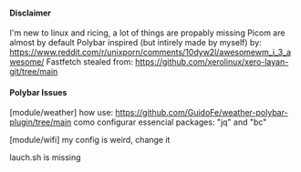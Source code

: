 
#### Disclaimer
I'm new to linux and ricing, a lot of things are propably missing
Picom are almost by default
Polybar inspired (but intirely made by myself) by: https://www.reddit.com/r/unixporn/comments/10dyw2l/awesomewm_i_3_awesome/
Fastfetch stealed from: https://github.com/xerolinux/xero-layan-git/tree/main

#### Polybar Issues
[module/weather]
how use: https://github.com/GuidoFe/weather-polybar-plugin/tree/main como configurar
essencial packages: "jq" and "bc"

[module/wifi]
my config is weird, change it

lauch.sh is missing
